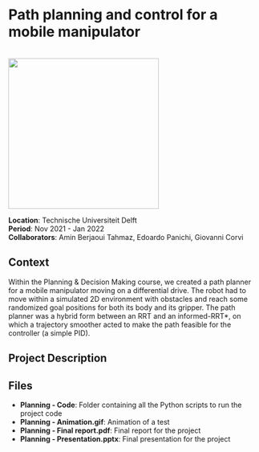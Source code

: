 # Path planning and control for a mobile manipulator

<br>
<img src="./Elevator%20-%20Sim%20environment.png" width="300">  
<br>

**Location**: Technische Universiteit Delft  
**Period**: Nov 2021 - Jan 2022  
**Collaborators**: Amin Berjaoui Tahmaz, Edoardo Panichi, Giovanni Corvi

## Context
Within the Planning & Decision Making course, we created a path planner for a mobile manipulator moving on a differential drive. The robot had to move within a simulated 2D environment with obstacles and reach some randomized goal positions for both its body and its gripper. The path planner was a hybrid form between an RRT and an informed-RRT*, on which a trajectory smoother acted to make the path feasible for the controller (a simple PID).

## Project Description

## Files
- **Planning - Code**: Folder containing all the Python scripts to run the project code 
- **Planning - Animation.gif**: Animation of a test
- **Planning - Final report.pdf**: Final report for the project
- **Planning - Presentation.pptx**: Final presentation for the project
